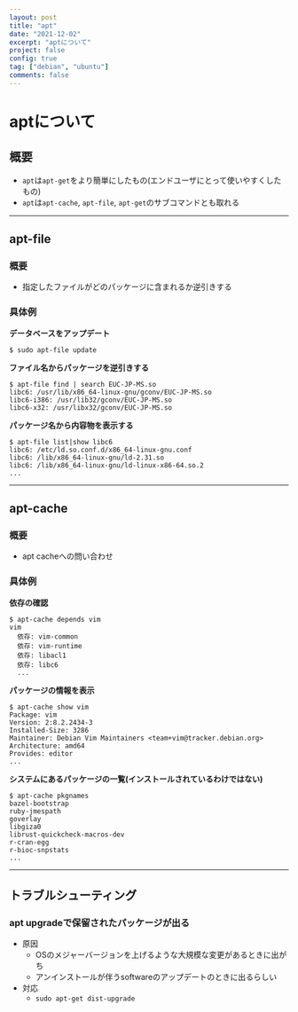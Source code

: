 ```yaml
---
layout: post
title: "apt"
date: "2021-12-02"
excerpt: "aptについて"
project: false
config: true
tag: ["debian", "ubuntu"]
comments: false
---
```


# aptについて

## 概要
 - `apt`は`apt-get`をより簡単にしたもの(エンドユーザにとって使いやすくしたもの)
 - `apt`は`apt-cache`, `apt-file`, `apt-get`のサブコマンドとも取れる

---

## apt-file

### 概要
 - 指定したファイルがどのパッケージに含まれるか逆引きする

### 具体例

**データベースをアップデート**  
```console
$ sudo apt-file update
```

**ファイル名からパッケージを逆引きする**  
```console
$ apt-file find | search EUC-JP-MS.so
libc6: /usr/lib/x86_64-linux-gnu/gconv/EUC-JP-MS.so
libc6-i386: /usr/lib32/gconv/EUC-JP-MS.so
libc6-x32: /usr/libx32/gconv/EUC-JP-MS.so
```

**パッケージ名から内容物を表示する**  
```console
$ apt-file list|show libc6
libc6: /etc/ld.so.conf.d/x86_64-linux-gnu.conf
libc6: /lib/x86_64-linux-gnu/ld-2.31.so
libc6: /lib/x86_64-linux-gnu/ld-linux-x86-64.so.2
...
```

---

## apt-cache

### 概要
 - apt cacheへの問い合わせ

### 具体例

**依存の確認**  
```console
$ apt-cache depends vim
vim
  依存: vim-common
  依存: vim-runtime
  依存: libacl1
  依存: libc6
  ...
```

**パッケージの情報を表示**  
```console
$ apt-cache show vim
Package: vim
Version: 2:8.2.2434-3
Installed-Size: 3286
Maintainer: Debian Vim Maintainers <team+vim@tracker.debian.org>
Architecture: amd64
Provides: editor
...
```

**システムにあるパッケージの一覧(インストールされているわけではない)**  
```console
$ apt-cache pkgnames
bazel-bootstrap
ruby-jmespath
goverlay
libgiza0
librust-quickcheck-macros-dev
r-cran-egg
r-bioc-snpstats
...
```

---

## トラブルシューティング

### apt upgradeで保留されたパッケージが出る
 - 原因
   - OSのメジャーバージョンを上げるような大規模な変更があるときに出がち
   - アンインストールが伴うsoftwareのアップデートのときに出るらしい
 - 対応
   - `sudo apt-get dist-upgrade`
